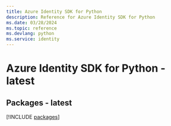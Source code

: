 ```yaml
---
title: Azure Identity SDK for Python
description: Reference for Azure Identity SDK for Python
ms.date: 03/28/2024
ms.topic: reference
ms.devlang: python
ms.service: identity
---
```

# Azure Identity SDK for Python - latest
## Packages - latest
[!INCLUDE [packages](identity-index.md)]